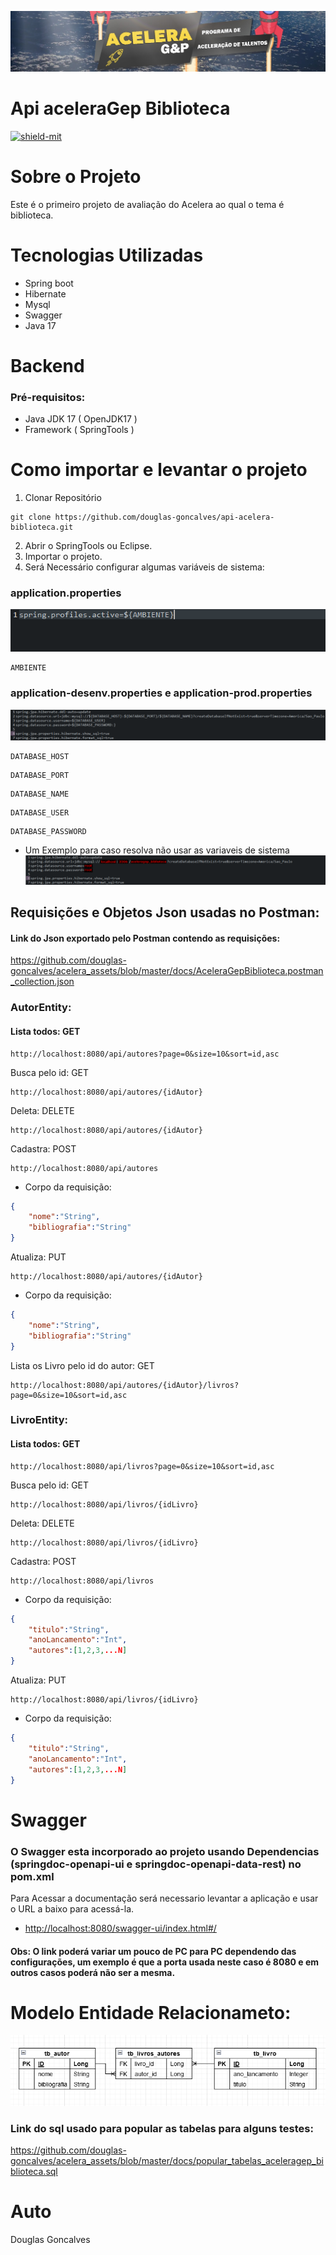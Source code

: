 ![Logo](https://github.com/douglas-goncalves/acelera_assets/blob/master/logo.jpeg)
# Api aceleraGep Biblioteca
[![shield-mit](https://img.shields.io/badge/license-MIT-green)](https://github.com/douglas-goncalves/acelera_assets/blob/master/docs/LICENCE)
# Sobre o Projeto
Este é o primeiro projeto de avaliação do Acelera ao qual o tema é biblioteca.

# Tecnologias Utilizadas
- Spring boot
- Hibernate
- Mysql
- Swagger
- Java 17

# Backend
### Pré-requisitos:
- Java JDK 17 ( OpenJDK17 )
- Framework ( SpringTools ) 

# Como importar e levantar o projeto

 1. Clonar Repositório
```Banch
git clone https://github.com/douglas-goncalves/api-acelera-biblioteca.git
```
 2. Abrir o SpringTools ou Eclipse.
 3. Importar o projeto.
 4. Será Necessário configurar algumas variáveis de sistema: 
 
 
 ### application.properties
 ![application_properties1](https://github.com/douglas-goncalves/acelera_assets/blob/master/application-properties.png)
  ```Banch
  AMBIENTE
  ```
 ### application-desenv.properties e application-prod.properties 
 ![application_properties1](https://github.com/douglas-goncalves/acelera_assets/blob/master/application-desenv-properties.png)
  ```Banch
  DATABASE_HOST
  ```
  ```Banch
  DATABASE_PORT
  ```
  ```Banch
  DATABASE_NAME
  ```
  ```Banch
  DATABASE_USER
  ```
  ```Banch
  DATABASE_PASSWORD 
  ```

   - Um Exemplo para caso resolva não usar as variaveis de sistema
 ![application_properties2](https://github.com/douglas-goncalves/acelera_assets/blob/master/application-desenv-properties_exemplo.png)
  
 ## Requisições e Objetos Json usadas no Postman:
 
 #### Link do Json exportado pelo Postman contendo as requisições:
 <https://github.com/douglas-goncalves/acelera_assets/blob/master/docs/AceleraGepBiblioteca.postman_collection.json>
  
### AutorEntity:
#### Lista todos: GET
 ```Banch
http://localhost:8080/api/autores?page=0&size=10&sort=id,asc
```
Busca pelo id: GET
 ```Banch
http://localhost:8080/api/autores/{idAutor}
```
Deleta: DELETE
 ```Banch
http://localhost:8080/api/autores/{idAutor}
```
Cadastra: POST
 ```Banch
http://localhost:8080/api/autores
```
- Corpo da requisição:
~~~json
{
	"nome":"String",
	"bibliografia":"String"
}
~~~

Atualiza: PUT
 ```Banch
http://localhost:8080/api/autores/{idAutor}
```
- Corpo da requisição:
~~~json
{
	"nome":"String",
	"bibliografia":"String"
}
~~~

Lista os Livro pelo id do autor: GET
 ```Banch
http://localhost:8080/api/autores/{idAutor}/livros?page=0&size=10&sort=id,asc
```
### LivroEntity:
#### Lista todos: GET
 ```Banch
http://localhost:8080/api/livros?page=0&size=10&sort=id,asc
```
Busca pelo id: GET
 ```Banch
http://localhost:8080/api/livros/{idLivro}
```
Deleta: DELETE
 ```Banch
http://localhost:8080/api/livros/{idLivro}
```
Cadastra: POST
 ```Banch
http://localhost:8080/api/livros
```
- Corpo da requisição: 
~~~json
{
	"titulo":"String",
	"anoLancamento":"Int",
	"autores":[1,2,3,...N]
}
~~~
Atualiza: PUT
 ```Banch
http://localhost:8080/api/livros/{idLivro}
```
- Corpo da requisição:
~~~json
{
	"titulo":"String",
	"anoLancamento":"Int",
	"autores":[1,2,3,...N]
}
~~~
# Swagger
### O Swagger esta incorporado ao projeto usando Dependencias (**springdoc-openapi-ui** e **springdoc-openapi-data-rest**) no pom.xml
Para Acessar a documentação será necessario levantar a aplicação e usar o URL a baixo para acessá-la.
- <http://localhost:8080/swagger-ui/index.html#/>
#### Obs: O link poderá variar um pouco de PC para PC dependendo das configurações, um exemplo é que a porta usada neste caso é 8080 e em outros casos poderá não ser a  mesma.




# Modelo Entidade Relacionameto:
![mer](https://github.com/douglas-goncalves/acelera_assets/blob/master/mer.png)

### Link do sql usado para popular as tabelas para alguns testes:
<https://github.com/douglas-goncalves/acelera_assets/blob/master/docs/popular_tabelas_aceleragep_biblioteca.sql>


# Auto
Douglas Goncalves
